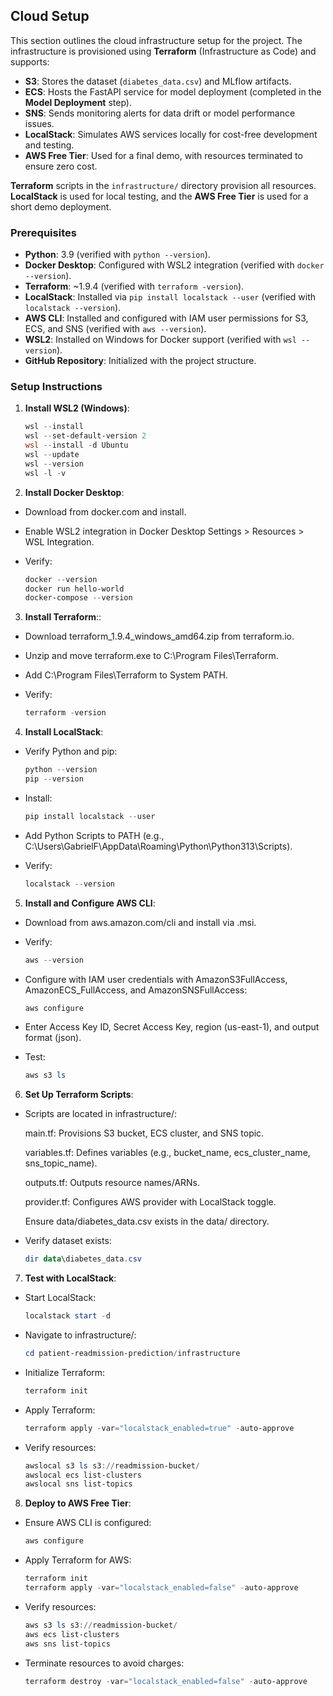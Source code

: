 ## Cloud Setup

This section outlines the cloud infrastructure setup for the project. The infrastructure is provisioned using **Terraform** (Infrastructure as Code) and supports:
- **S3**: Stores the dataset (`diabetes_data.csv`) and MLflow artifacts.
- **ECS**: Hosts the FastAPI service for model deployment (completed in the **Model Deployment** step).
- **SNS**: Sends monitoring alerts for data drift or model performance issues.
- **LocalStack**: Simulates AWS services locally for cost-free development and testing.
- **AWS Free Tier**: Used for a final demo, with resources terminated to ensure zero cost.

**Terraform** scripts in the `infrastructure/` directory provision all resources. **LocalStack** is used for local testing, and the **AWS Free Tier** is used for a short demo deployment.

### Prerequisites
- **Python**: 3.9 (verified with `python --version`).
- **Docker Desktop**: Configured with WSL2 integration (verified with `docker --version`).
- **Terraform**: ~1.9.4 (verified with `terraform -version`).
- **LocalStack**: Installed via `pip install localstack --user` (verified with `localstack --version`).
- **AWS CLI**: Installed and configured with IAM user permissions for S3, ECS, and SNS (verified with `aws --version`).
- **WSL2**: Installed on Windows for Docker support (verified with `wsl --version`).
- **GitHub Repository**: Initialized with the project structure.

### Setup Instructions
1. **Install WSL2 (Windows)**:
   ```powershell
   wsl --install
   wsl --set-default-version 2
   wsl --install -d Ubuntu
   wsl --update
   wsl --version
   wsl -l -v
   
2. **Install Docker Desktop**:
   
- Download from docker.com and install.

- Enable WSL2 integration in Docker Desktop Settings > Resources > WSL Integration.

- Verify:
   ```powershell
   docker --version
   docker run hello-world
   docker-compose --version

3. **Install Terraform**::
- Download terraform_1.9.4_windows_amd64.zip from terraform.io.

- Unzip and move terraform.exe to C:\Program Files\Terraform.

- Add C:\Program Files\Terraform to System PATH.

- Verify:
   ```powershell
   terraform -version

4. **Install LocalStack**:

- Verify Python and pip:
   ```powershell
   python --version
   pip --version

- Install:
   ```powershell
   pip install localstack --user

- Add Python Scripts to PATH (e.g., C:\Users\GabrielF\AppData\Roaming\Python\Python313\Scripts).

- Verify:
   ```powershell
   localstack --version

5. **Install and Configure AWS CLI**:

- Download from aws.amazon.com/cli and install via .msi.

- Verify:
   ```powershell
   aws --version

- Configure with IAM user credentials with AmazonS3FullAccess, AmazonECS_FullAccess, and AmazonSNSFullAccess:
   ```powershell
   aws configure

- Enter Access Key ID, Secret Access Key, region (us-east-1), and output format (json).

- Test:
   ```powershell
   aws s3 ls

6. **Set Up Terraform Scripts**:

- Scripts are located in infrastructure/:

   main.tf: Provisions S3 bucket, ECS cluster, and SNS topic.

   variables.tf: Defines variables (e.g., bucket_name, ecs_cluster_name, sns_topic_name).

   outputs.tf: Outputs resource names/ARNs.

   provider.tf: Configures AWS provider with LocalStack toggle.

   Ensure data/diabetes_data.csv exists in the data/ directory.

- Verify dataset exists:
    ```powershell
   dir data\diabetes_data.csv

7. **Test with LocalStack**:

- Start LocalStack:
   ```powershell
   localstack start -d

- Navigate to infrastructure/:
   ```powershell
   cd patient-readmission-prediction/infrastructure

- Initialize Terraform:
   ```powershell
   terraform init

- Apply Terraform:
   ```powershell
   terraform apply -var="localstack_enabled=true" -auto-approve

- Verify resources:
   ```powershell
   awslocal s3 ls s3://readmission-bucket/
   awslocal ecs list-clusters
   awslocal sns list-topics

8. **Deploy to AWS Free Tier**:

- Ensure AWS CLI is configured:
   ```powershell
   aws configure

- Apply Terraform for AWS:
   ```powershell
   terraform init
   terraform apply -var="localstack_enabled=false" -auto-approve

- Verify resources:
   ```powershell
   aws s3 ls s3://readmission-bucket/
   aws ecs list-clusters
   aws sns list-topics

- Terminate resources to avoid charges:
   ```powershell
   terraform destroy -var="localstack_enabled=false" -auto-approve
